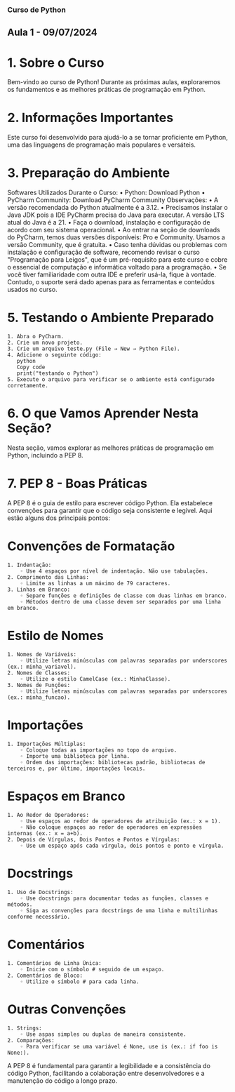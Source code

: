 ### Curso de Python

## Aula 1 - 09/07/2024

# 1. Sobre o Curso
Bem-vindo ao curso de Python! Durante as próximas aulas, exploraremos os fundamentos e as melhores práticas de programação em Python.

# 2. Informações Importantes
Este curso foi desenvolvido para ajudá-lo a se tornar proficiente em Python, uma das linguagens de programação mais populares e versáteis.

# 3. Preparação do Ambiente
Softwares Utilizados Durante o Curso:
    • Python: Download Python
    • PyCharm Community: Download PyCharm Community
Observações:
    • A versão recomendada do Python atualmente é a 3.12.
    • Precisamos instalar o Java JDK pois a IDE PyCharm precisa do Java para executar. A versão LTS atual do Java é a 21.
    • Faça o download, instalação e configuração de acordo com seu sistema operacional.
    • Ao entrar na seção de downloads do PyCharm, temos duas versões disponíveis: Pro e Community. Usamos a versão Community, que é gratuita.
    • Caso tenha dúvidas ou problemas com instalação e configuração de software, recomendo revisar o curso "Programação para Leigos", que é um pré-requisito para este curso e cobre o essencial de computação e informática voltado para a programação.
    • Se você tiver familiaridade com outra IDE e preferir usá-la, fique à vontade. Contudo, o suporte será dado apenas para as ferramentas e conteúdos usados no curso.

# 5. Testando o Ambiente Preparado
    1. Abra o PyCharm.
    2. Crie um novo projeto.
    3. Crie um arquivo teste.py (File → New → Python File).
    4. Adicione o seguinte código:
       python
       Copy code
       print("testando o Python")
    5. Execute o arquivo para verificar se o ambiente está configurado corretamente.

# 6. O que Vamos Aprender Nesta Seção?
Nesta seção, vamos explorar as melhores práticas de programação em Python, incluindo a PEP 8.

# 7. PEP 8 - Boas Práticas
A PEP 8 é o guia de estilo para escrever código Python. Ela estabelece convenções para garantir que o código seja consistente e legível. Aqui estão alguns dos principais pontos:

# Convenções de Formatação
    1. Indentação:
        ◦ Use 4 espaços por nível de indentação. Não use tabulações.
    2. Comprimento das Linhas:
        ◦ Limite as linhas a um máximo de 79 caracteres.
    3. Linhas em Branco:
        ◦ Separe funções e definições de classe com duas linhas em branco.
        ◦ Métodos dentro de uma classe devem ser separados por uma linha em branco.

# Estilo de Nomes
    1. Nomes de Variáveis:
        ◦ Utilize letras minúsculas com palavras separadas por underscores (ex.: minha_variavel).
    2. Nomes de Classes:
        ◦ Utilize o estilo CamelCase (ex.: MinhaClasse).
    3. Nomes de Funções:
        ◦ Utilize letras minúsculas com palavras separadas por underscores (ex.: minha_funcao).

# Importações
    1. Importações Múltiplas:
        ◦ Coloque todas as importações no topo do arquivo.
        ◦ Importe uma biblioteca por linha.
        ◦ Ordem das importações: bibliotecas padrão, bibliotecas de terceiros e, por último, importações locais.

# Espaços em Branco
    1. Ao Redor de Operadores:
        ◦ Use espaços ao redor de operadores de atribuição (ex.: x = 1).
        ◦ Não coloque espaços ao redor de operadores em expressões internas (ex.: x = a+b).
    2. Depois de Vírgulas, Dois Pontos e Pontos e Vírgulas:
        ◦ Use um espaço após cada vírgula, dois pontos e ponto e vírgula.

# Docstrings
    1. Uso de Docstrings:
        ◦ Use docstrings para documentar todas as funções, classes e métodos.
        ◦ Siga as convenções para docstrings de uma linha e multilinhas conforme necessário.

# Comentários
    1. Comentários de Linha Única:
        ◦ Inicie com o símbolo # seguido de um espaço.
    2. Comentários de Bloco:
        ◦ Utilize o símbolo # para cada linha.

# Outras Convenções
    1. Strings:
        ◦ Use aspas simples ou duplas de maneira consistente.
    2. Comparações:
        ◦ Para verificar se uma variável é None, use is (ex.: if foo is None:).

A PEP 8 é fundamental para garantir a legibilidade e a consistência do código Python, facilitando a colaboração entre desenvolvedores e a manutenção do código a longo prazo.
